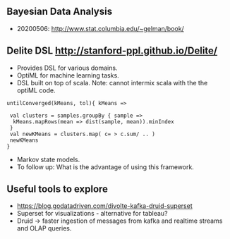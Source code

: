 ## Bayesian Data Analysis 
* 20200506: http://www.stat.columbia.edu/~gelman/book/ 


## Delite DSL http://stanford-ppl.github.io/Delite/
* Provides DSL for various domains. 
* OptiML for machine learning tasks. 
* DSL built on top of scala. Note: cannot intermix scala with the the optiML code. 
```
untilConverged(kMeans, tol){ kMeans => 

 val clusters = samples.groupBy { sample => 
  kMeans.mapRows(mean => dist(sample, mean)).minIndex
 }
 val newKMeans = clusters.map( c= > c.sum/ .. )
 newKMeans
} 

```
* Markov state models. 
* To follow up: What is the advantage of using this framework. 

## Useful tools to explore
* https://blog.godatadriven.com/divolte-kafka-druid-superset
* Superset for visualizations - alternative for tableau?
* Druid -> faster ingestion of messages from kafka and realtime streams and OLAP queries. 


 
